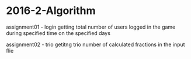 # 2016-2-Algorithm

assignment01 - login
  getting total number of users logged in the game during specified time on the specified days

assignment02 - trio
  getitng trio number of calculated fractions in the input flie
